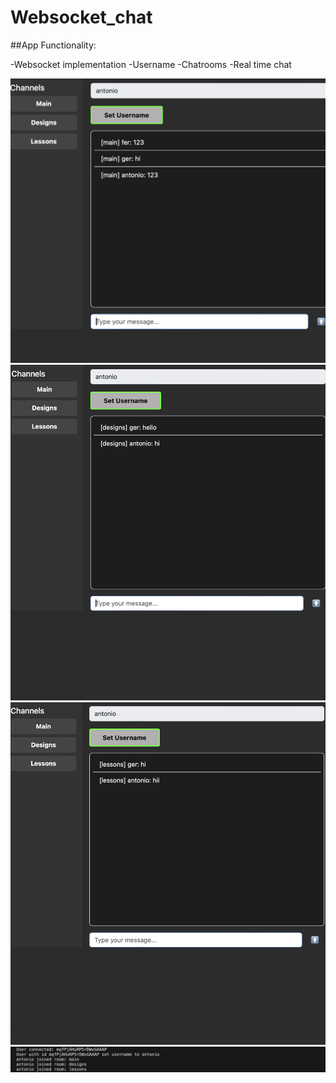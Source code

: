 # Websocket_chat

##App Functionality:

-Websocket implementation
-Username
-Chatrooms
-Real time chat 

![img](/tests0.png)
![img](/tests1.png)
![img](/tests2.png)
![img](/tests3.png)
